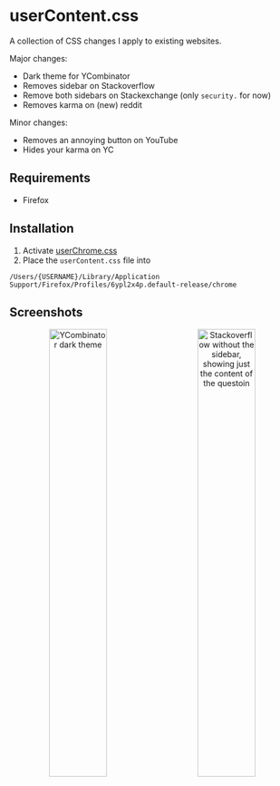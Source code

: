 # userContent.css

A collection of CSS changes I apply to existing websites.

Major changes:
- Dark theme for YCombinator
- Removes sidebar on Stackoverflow
- Remove both sidebars on Stackexchange (only `security.` for now)
- Removes karma on (new) reddit

Minor changes:
- Removes an annoying button on YouTube
- Hides your karma on YC

## Requirements

- Firefox

## Installation

1. Activate [userChrome.css](https://www.userchrome.org/how-create-userchrome-css.html)
2. Place the `userContent.css` file into
```
/Users/{USERNAME}/Library/Application Support/Firefox/Profiles/6ypl2x4p.default-release/chrome
```

## Screenshots

<p align="center">
<img width="45%" alt="YCombinator dark theme" src="https://user-images.githubusercontent.com/24259317/205296849-449359ea-8681-4f0b-94c9-23603d12b130.png"/>
&nbsp; &nbsp; &nbsp; &nbsp;
<img width="45%" alt="Stackoverflow without the sidebar, showing just the content of the questoin" src="https://user-images.githubusercontent.com/24259317/205296841-1712ff38-bcc3-4425-a9d6-e1352d32e910.png"/>
</p>


